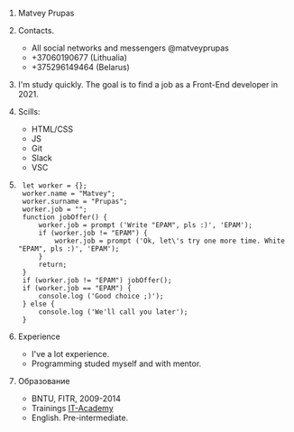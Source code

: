 
1. Matvey Prupas
2. Contacts.
	* All social  networks and messengers @matveyprupas 
	* +37060190677 (Lithualia)
	* +375296149464 (Belarus)

3. I'm study quickly. The goal is to find a job as a Front-End developer in 2021.
4. Scills:
	* HTML/CSS 
	* JS 
	* Git
	* Slack
	* VSC
5. ```
	let worker = {};
	worker.name = "Matvey";
	worker.surname = "Prupas";
  	worker.job = "";
	function jobOffer() {
		worker.job = prompt ('Write "EPAM", pls :)', 'EPAM');
		if (worker.job != "EPAM") {
			worker.job = prompt ('Ok, let\'s try one more time. White "EPAM", pls :)', 'EPAM');
		}
		return;
	}
	if (worker.job != "EPAM") jobOffer();
	if (worker.job == "EPAM") {
		console.log ('Good choice ;)');
	} else {
		console.log ('We'll call you later');
	}
	```
	
6. Experience
	* I've a lot experience. 
	* Programming studed myself and with mentor. 
7. Образование
	* BNTU, FITR, 2009-2014
	* Trainings [IT-Academy](https://www.it-academy.by/course/front-end-developer/fd1-razrabotka-veb-saytov-s-ispolzovaniem-html-css-i-javascript/)
	* English. Pre-intermediate.
